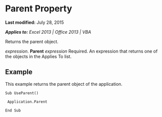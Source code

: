 
# Parent Property

 **Last modified:** July 28, 2015

 _**Applies to:** Excel 2013 | Office 2013 | VBA_

Returns the parent object.

 _expression_. **Parent**
 _expression_ Required. An expression that returns one of the objects in the Applies To list.

## Example

This example returns the parent object of the application.


```
Sub UseParent() 
 
 Application.Parent 
 
End Sub
```

